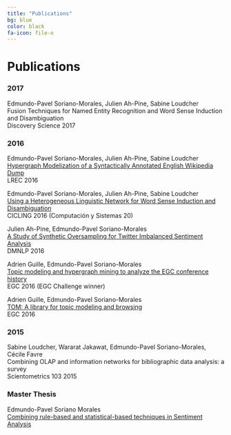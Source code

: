 ```yaml
---
title: "Publications"
bg: blue
color: black
fa-icon: file-o
---
```


# Publications
### 2017

Edmundo-Pavel Soriano-Morales, Julien Ah-Pine, Sabine Loudcher  
Fusion Techniques for Named Entity Recognition and Word Sense Induction and Disambiguation  
Discovery Science 2017  

### 2016

Edmundo-Pavel Soriano-Morales, Julien Ah-Pine, Sabine Loudcher  
[Hypergraph Modelization of a Syntactically Annotated English Wikipedia Dump](http://www.lrec-conf.org/proceedings/lrec2016/pdf/616_Paper.pdf)  
LREC 2016  

Edmundo-Pavel Soriano-Morales, Julien Ah-Pine, Sabine Loudcher  
[Using a Heterogeneous Linguistic Network for Word Sense Induction and Disambiguation](http://www.cys.cic.ipn.mx/ojs/index.php/CyS/article/download/2466/2170)  
CICLING 2016 (Computación y Sistemas 20)  

Julien Ah-Pine, Edmundo-Pavel Soriano-Morales  
[A Study of Synthetic Oversampling for Twitter Imbalanced Sentiment Analysis](http://ceur-ws.org/Vol-1646/paper3.pdf)  
DMNLP 2016  

Adrien Guille, Edmundo-Pavel Soriano-Morales  
[Topic modeling and hypergraph mining to analyze the EGC conference history](http://mediamining.univ-lyon2.fr/people/guille/publications/egc2016.pdf)  
EGC 2016 (EGC Challenge winner)  

Adrien Guille, Edmundo-Pavel Soriano-Morales  
[TOM: A library for topic modeling and browsing](http://mediamining.univ-lyon2.fr/people/guille/publications/egc2016_demo.pdf)  
EGC 2016  

### 2015

Sabine Loudcher, Wararat Jakawat, Edmundo-Pavel Soriano-Morales, Cécile Favre  
Combining OLAP and information networks for bibliographic data analysis: a survey  
Scientometrics 103 2015  

### Master Thesis

Edmundo-Pavel Soriano Morales  
[Combining rule-based and statistical-based techniques in Sentiment Analysis](http://mediamining.univ-lyon2.fr/soriano/files/Soriano_report_master.pdf)